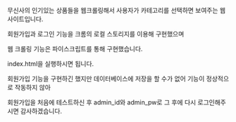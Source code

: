 무신사의 인기있는 상품들을 웹크롤링해서 사용자가 카테고리를 선택하면 보여주는 웹사이트입니다.

회원가입과 로그인 기능을 크롬의 로컬 스토리지를 이용해 구현했으며

웹 크롤링 기능은 파이스크립트를 통해 구현했습니다.

index.html을 실행하시면 됩니다.

회원가입 기능을 구현하긴 했지만 데이터베이스에 저장을 할 수가 없어 기능이 정상적으로 작동하지 않아

회원가입을 처음에 테스트하신 후 admin_id와 admin_pw로 그 후에 다시 로그인해주시면 감사하겠습니다.

